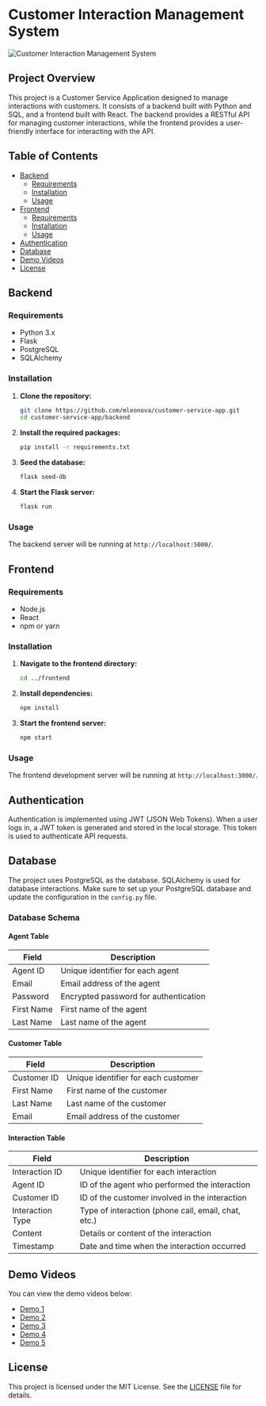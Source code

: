 # Customer Interaction Management System

![Customer Interaction Management System](path/to/your/home.png)

## Project Overview

This project is a Customer Service Application designed to manage interactions with customers. It consists of a backend built with Python and SQL, and a frontend built with React. The backend provides a RESTful API for managing customer interactions, while the frontend provides a user-friendly interface for interacting with the API.

## Table of Contents

- [Backend](#backend)
  - [Requirements](#requirements)
  - [Installation](#installation)
  - [Usage](#usage)
- [Frontend](#frontend)
  - [Requirements](#requirements-1)
  - [Installation](#installation-1)
  - [Usage](#usage-1)
- [Authentication](#authentication)
- [Database](#database)
- [Demo Videos](#demo-videos)
- [License](#license)

## Backend

### Requirements

- Python 3.x
- Flask
- PostgreSQL
- SQLAlchemy

### Installation

1. **Clone the repository:**

    ```bash
    git clone https://github.com/mleonova/customer-service-app.git
    cd customer-service-app/backend
    ```

2. **Install the required packages:**

    ```bash
    pip install -r requirements.txt
    ```

3. **Seed the database:**

    ```bash
    flask seed-db
    ```

4. **Start the Flask server:**

    ```bash
    flask run
    ```

### Usage

The backend server will be running at `http://localhost:5000/`.

## Frontend

### Requirements

- Node.js
- React
- npm or yarn

### Installation

1. **Navigate to the frontend directory:**

    ```bash
    cd ../frontend
    ```

2. **Install dependencies:**

    ```bash
    npm install
    ```

3. **Start the frontend server:**

    ```bash
    npm start
    ```

### Usage

The frontend development server will be running at `http://localhost:3000/`.

## Authentication

Authentication is implemented using JWT (JSON Web Tokens). When a user logs in, a JWT token is generated and stored in the local storage. This token is used to authenticate API requests.

## Database

The project uses PostgreSQL as the database. SQLAlchemy is used for database interactions. Make sure to set up your PostgreSQL database and update the configuration in the `config.py` file.

### Database Schema

#### Agent Table

| Field       | Description                      |
|-------------|----------------------------------|
| Agent ID    | Unique identifier for each agent |
| Email       | Email address of the agent       |
| Password    | Encrypted password for authentication |
| First Name  | First name of the agent          |
| Last Name   | Last name of the agent           |

#### Customer Table

| Field           | Description                              |
|-----------------|------------------------------------------|
| Customer ID     | Unique identifier for each customer      |
| First Name      | First name of the customer               |
| Last Name       | Last name of the customer                |
| Email           | Email address of the customer            |

#### Interaction Table

| Field           | Description                              |
|-----------------|------------------------------------------|
| Interaction ID  | Unique identifier for each interaction  |
| Agent ID        | ID of the agent who performed the interaction |
| Customer ID     | ID of the customer involved in the interaction |
| Interaction Type | Type of interaction (phone call, email, chat, etc.) |
| Content         | Details or content of the interaction   |
| Timestamp       | Date and time when the interaction occurred |

## Demo Videos

You can view the demo videos below:

- [Demo 1](demo/signup.mov)
- [Demo 2](demo/login.mov)
- [Demo 3](demo/customers.mov)
- [Demo 4](demo/customers2.mov)
- [Demo 5](demo/interactions.mov)

## License

This project is licensed under the MIT License. See the [LICENSE](LICENSE) file for details.
